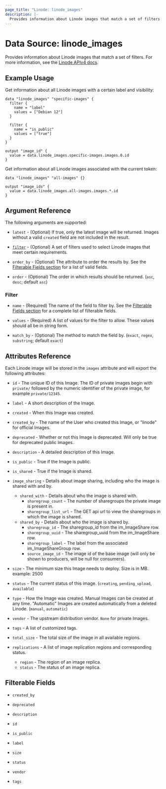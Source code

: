 ```yaml
---
page_title: "Linode: linode_images"
description: |-
  Provides information about Linode images that match a set of filters.
---
```


# Data Source: linode\_images

Provides information about Linode images that match a set of filters.
For more information, see the [Linode APIv4 docs](https://techdocs.akamai.com/linode-api/reference/get-images).

## Example Usage

Get information about all Linode images with a certain label and visibility:

```hcl
data "linode_images" "specific-images" {
  filter {
    name = "label"
    values = ["Debian 12"]
  }

  filter {
    name = "is_public"
    values = ["true"]
  }
}

output "image_id" {
  value = data.linode_images.specific-images.images.0.id
}
```

Get information about all Linode images associated with the current token:

```hcl
data "linode_images" "all-images" {}

output "image_ids" {
  value = data.linode_images.all-images.images.*.id
}
```

## Argument Reference

The following arguments are supported:

* `latest` - (Optional) If true, only the latest image will be returned. Images without a valid `created` field are not included in the result.

* [`filter`](#filter) - (Optional) A set of filters used to select Linode images that meet certain requirements.

* `order_by` - (Optional) The attribute to order the results by. See the [Filterable Fields section](#filterable-fields) for a list of valid fields.

* `order` - (Optional) The order in which results should be returned. (`asc`, `desc`; default `asc`)

### Filter

* `name` - (Required) The name of the field to filter by. See the [Filterable Fields section](#filterable-fields) for a complete list of filterable fields.

* `values` - (Required) A list of values for the filter to allow. These values should all be in string form.

* `match_by` - (Optional) The method to match the field by. (`exact`, `regex`, `substring`; default `exact`)

## Attributes Reference

Each Linode image will be stored in the `images` attribute and will export the following attributes:

* `id` - The unique ID of this Image.  The ID of private images begin with `private/` followed by the numeric identifier of the private image, for example `private/12345`.

* `label` - A short description of the Image.

* `created` - When this Image was created.

* `created_by` - The name of the User who created this Image, or "linode" for official Images.

* `deprecated` - Whether or not this Image is deprecated. Will only be true for deprecated public Images.

* `description` - A detailed description of this Image.

* `is_public` - True if the Image is public.

* `is_shared` - True if the Image is shared.

* `image_sharing` - Details about image sharing, including who the image is shared with and by.
  * `shared_with` - Details about who the image is shared with.
    * `sharegroup_count` - The number of sharegroups the private image is present in.
    * `sharegroup_list_url` - The GET api url to view the sharegroups in which the image is shared.
  * `shared_by` - Details about who the image is shared by.
    * `sharegroup_id` - The sharegroup_id from the im_ImageShare row.
    * `sharegroup_uuid` - The sharegroup_uuid from the im_ImageShare row.
    * `sharegroup_label` - The label from the associated im_ImageShareGroup row.
    * `source_image_id` - The image id of the base image (will only be shown to producers, will be null for consumers).

* `size` - The minimum size this Image needs to deploy. Size is in MB. example: 2500

* `status` - The current status of this image. (`creating`, `pending_upload`, `available`)

* `type` - How the Image was created. Manual Images can be created at any time. "Automatic" Images are created automatically from a deleted Linode. (`manual`, `automatic`)

* `vendor` - The upstream distribution vendor. `None` for private Images.

* `tags` - A list of customized tags.

* `total_size` - The total size of the image in all available regions.

* `replications` - A list of image replication regions and corresponding status.
  * `region` - The region of an image replica.
  * `status` - The status of an image replica.

## Filterable Fields

* `created_by`

* `deprecated`

* `description`

* `id`

* `is_public`

* `label`

* `size`

* `status`

* `vendor`

* `tags`
